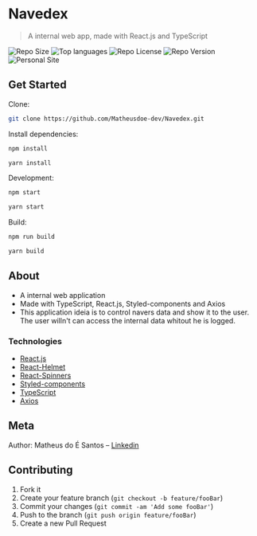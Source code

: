 # Navedex

> A internal web app, made with React.js and TypeScript

![Repo Size][repo-size]
![Top languages][top-languages]
![Repo License][repo-license]
![Repo Version][repo-version]
![Personal Site][matheus-img]

## Get Started

Clone:

```sh
git clone https://github.com/Matheusdoe-dev/Navedex.git
```

Install dependencies:

```sh
npm install

yarn install
```

Development:

```sh
npm start

yarn start
```

Build:

```sh
npm run build

yarn build
```

## About

<ul>
    <li>A internal web application</li>
    <li>Made with TypeScript, React.js, Styled-components and Axios</l>
    <li>This application ideia is to control navers data and show it to the user. The user willn't can access the internal data whitout he is logged.</li>
</ul>

### Technologies

<ul>
<li><a href="https://reactjs.org/">React.js</a></li>
<li><a href="https://github.com/nfl/react-helmet">React-Helmet</a></li>
<li><a href="https://www.davidhu.io/react-spinners/">React-Spinners</a></li>
<li><a href="https://styled-components.com/">Styled-components</a></li>
<li><a href="https://www.typescriptlang.org/docs">TypeScript</a></li>
<li><a href="https://github.com/axios/axios">Axios</a></li>

</ul>

## Meta

Author: Matheus do É Santos – [Linkedin](https://www.linkedin.com/in/matheusdoe-dev/)

## Contributing

1. Fork it
2. Create your feature branch (`git checkout -b feature/fooBar`)
3. Commit your changes (`git commit -am 'Add some fooBar'`)
4. Push to the branch (`git push origin feature/fooBar`)
5. Create a new Pull Request

<!-- Markdown link & img dfn's -->

[top-languages]: https://img.shields.io/github/languages/top/Matheusdoe-dev/Navedex?style=flat-square
[repo-size]: https://img.shields.io/github/repo-size/Matheusdoe-dev/Navedex?style=flat-square
[repo-license]: https://img.shields.io/github/license/Matheusdoe-dev/Navedex?style=flat-square
[repo-version]: https://img.shields.io/github/package-json/v/Matheusdoe-dev/Navedex?style=flat-square
[matheus-img]: https://img.shields.io/badge/-matheusdoe.dev-%23811662?style=flat-square
[matheus-url]: https://matheusdoe.dev
